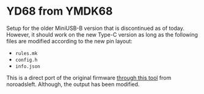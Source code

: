# YD68 from YMDK68

Setup for the older MiniUSB-B version that is discontinued as of today. However, it should work on the new Type-C version as long as the following files are modified according to the new pin layout:
- `rules.mk`
- `config.h`
- `info.json`

This is a direct port of the original firmware [through this tool](https://noroadsleft.github.io/kbf_qmk_converter/) from noroadsleft. Although, the output has been modified.